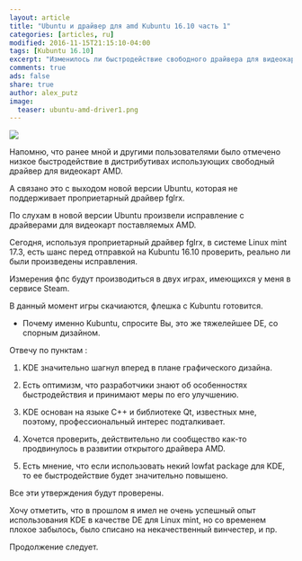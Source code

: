 ```yaml
---
layout: article
title: "Ubuntu и драйвер для amd Kubuntu 16.10 часть 1"
categories: [articles, ru]
modified: 2016-11-15T21:15:10-04:00
tags: [Kubuntu 16.10]
excerpt: "Изменилось ли быстродействие свободного драйвера для видеокарт AMD после прекращения поддержки fglrx ?"
comments: true
ads: false
share: true
author: alex_putz
image:
  teaser: ubuntu-amd-driver1.png
---
```

<img src="{{ site.url }}/images/ubuntu-amd-driver1.png">

Напомню, что ранее мной и другими пользователями было отмечено низкое быстродействие в дистрибутивах использующих свободный драйвер для видеокарт AMD.

А связано это с выходом новой версии Ubuntu, которая не поддерживает проприетарный драйвер fglrx.

По слухам в новой версии Ubuntu произвели исправление с драйверами для видеокарт поставляемых AMD.

Сегодня, используя проприетарный драйвер fglrx, в системе Linux mint 17.3, есть шанс перед отправкой на Kubuntu 16.10 проверить, реально ли были произведены исправления. 

Измерения фпс будут производиться в двух играх, имеющихся у меня в сервисе Steam.

В данный момент игры скачиаются, флешка с Kubuntu готовится.

- Почему именно Kubuntu, спросите Вы, это же тяжелейшее DE, со спорным дизайном.

Отвечу по пунктам : 

1. KDE значительно шагнул вперед в плане графического дизайна.

2. Есть оптимизм, что разработчики знают об особенностях быстродействия и принимают меры по его улучшению.

3. KDE основан на языке C++ и библиотеке Qt, известных мне, поэтому, профессиональный интерес подталкивает.

4. Хочется проверить, действительно ли сообщество как-то продвинулось в развитии открытого драйвера AMD. 

5. Есть мнение, что если использовать некий lowfat package для KDE, то ее быстродействие будет значительно повышено.

Все эти утверждения будут проверены.

Хочу отметить, что в прошлом я имел не очень успешный опыт использования KDE в качестве DE для Linux mint, но со временем плохое забылось, было списано на некачественный винчестер, и пр.

Продолжение следует.
